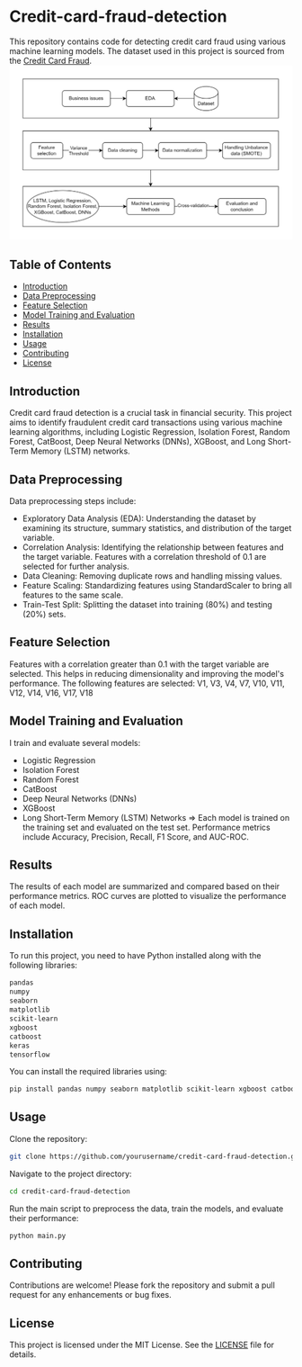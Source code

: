# Credit-card-fraud-detection
This repository contains code for detecting credit card fraud using various machine learning models. The dataset used in this project is sourced from the [Credit Card Fraud](https://www.kaggle.com/datasets/whenamancodes/fraud-detection).
![screenshot](Model.drawio.png)
## Table of Contents
- [Introduction](introduction)
- [Data Preprocessing](data-preprocessing)
- [Feature Selection](feature-selection)
- [Model Training and Evaluation](model-training-and-evaluation)
- [Results](results)
- [Installation](installation)
- [Usage](usage)
- [Contributing](contributing)
- [License](contributing)

## Introduction
Credit card fraud detection is a crucial task in financial security. This project aims to identify fraudulent credit card transactions using various machine learning algorithms, including Logistic Regression, Isolation Forest, Random Forest, CatBoost, Deep Neural Networks (DNNs), XGBoost, and Long Short-Term Memory (LSTM) networks.

## Data Preprocessing
Data preprocessing steps include:
* Exploratory Data Analysis (EDA): Understanding the dataset by examining its structure, summary statistics, and distribution of the target variable.
* Correlation Analysis: Identifying the relationship between features and the target variable. Features with a correlation threshold of 0.1 are selected for further analysis.
* Data Cleaning: Removing duplicate rows and handling missing values.
* Feature Scaling: Standardizing features using StandardScaler to bring all features to the same scale.
* Train-Test Split: Splitting the dataset into training (80%) and testing (20%) sets.

## Feature Selection
Features with a correlation greater than 0.1 with the target variable are selected. This helps in reducing dimensionality and improving the model's performance. The following features are selected:
V1, V3, V4, V7, V10, V11, V12, V14, V16, V17, V18

## Model Training and Evaluation
I train and evaluate several models:
* Logistic Regression
* Isolation Forest
* Random Forest
* CatBoost
* Deep Neural Networks (DNNs)
* XGBoost
* Long Short-Term Memory (LSTM) Networks
=> Each model is trained on the training set and evaluated on the test set. Performance metrics include Accuracy, Precision, Recall, F1 Score, and AUC-ROC.

## Results
The results of each model are summarized and compared based on their performance metrics. ROC curves are plotted to visualize the performance of each model.

## Installation
To run this project, you need to have Python installed along with the following libraries:
```
pandas
numpy
seaborn
matplotlib
scikit-learn
xgboost
catboost
keras
tensorflow
```
You can install the required libraries using:
```bash
pip install pandas numpy seaborn matplotlib scikit-learn xgboost catboost keras tensorflow
```

## Usage
Clone the repository:
```bash
git clone https://github.com/yourusername/credit-card-fraud-detection.git
```
Navigate to the project directory:
```bash
cd credit-card-fraud-detection
```
Run the main script to preprocess the data, train the models, and evaluate their performance:
```bash
python main.py
```

## Contributing
Contributions are welcome! Please fork the repository and submit a pull request for any enhancements or bug fixes.

## License
This project is licensed under the MIT License. See the [LICENSE](LICENSE.md) file for details.
